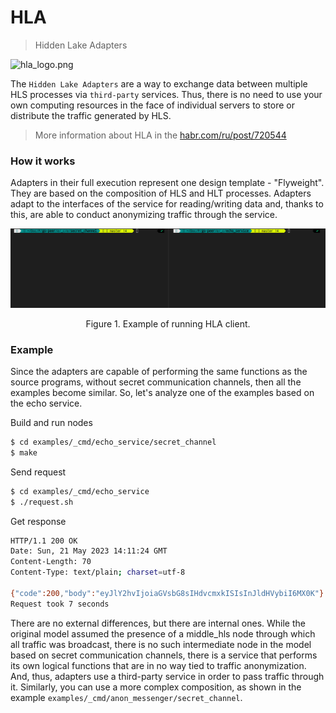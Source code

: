 # HLA

> Hidden Lake Adapters

<img src="../../../images/hla_logo.png" alt="hla_logo.png"/>

The `Hidden Lake Adapters` are a way to exchange data between multiple HLS processes via `third-party` services. Thus, there is no need to use your own computing resources in the face of individual servers to store or distribute the traffic generated by HLS. 

> More information about HLA in the [habr.com/ru/post/720544](https://habr.com/ru/post/720544/ "Habr HLA")

### How it works

Adapters in their full execution represent one design template - "Flyweight". They are based on the composition of HLS and HLT processes.
Adapters adapt to the interfaces of the service for reading/writing data and, thanks to this, are able to conduct anonymizing traffic through the service.

<p align="center"><img src="../../../examples/images/hla_request.gif" alt="hla_request.gif"/></p>
<p align="center">Figure 1. Example of running HLA client.</p>

### Example 

Since the adapters are capable of performing the same functions as the source programs, without secret communication channels, then all the examples become similar. So, let's analyze one of the examples based on the echo service.

Build and run nodes
```bash
$ cd examples/_cmd/echo_service/secret_channel
$ make
```

Send request
```bash
$ cd examples/_cmd/echo_service
$ ./request.sh
```

Get response
```bash
HTTP/1.1 200 OK
Date: Sun, 21 May 2023 14:11:24 GMT
Content-Length: 70
Content-Type: text/plain; charset=utf-8

{"code":200,"body":"eyJlY2hvIjoiaGVsbG8sIHdvcmxkISIsInJldHVybiI6MX0K"}
Request took 7 seconds
```

There are no external differences, but there are internal ones. While the original model assumed the presence of a middle_hls node through which all traffic was broadcast, there is no such intermediate node in the model based on secret communication channels, there is a service that performs its own logical functions that are in no way tied to traffic anonymization. And, thus, adapters use a third-party service in order to pass traffic through it.
Similarly, you can use a more complex composition, as shown in the example `examples/_cmd/anon_messenger/secret_channel`.

